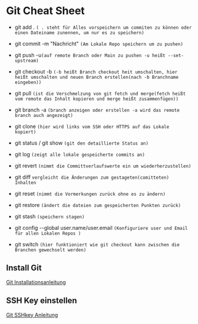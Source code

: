 # Git Cheat Sheet

- git add . ``( . steht für Alles vorspeichern um commiten zu können oder einen Dateiname zunennen, um nur es zu speichern)``

- git commit -m "Nachricht" ``(Am Lokale Repo speichern um zu pushen) ``

- git push -u`` (auf remote Branch oder Main zu pushen -u heißt --set-upstream) `` 

- git checkout -b ``(-b heißt Branch checkout heit umschalten, hier heißt umschalten und neuen Branch erstellen(nach -b Branchname eingeben))``

- git pull ``(ist die Verschmelzung von git fetch und merge(fetch heißt vom remote das Inhalt kopieren und merge heißt zusammenfügen))``

- git branch -a ``(branch anzeigen oder erstellen -a wird das remote branch auch angezeigt)``

- git clone ``(hier wird links vom SSH oder HTTPS auf das Lokale kopiert)``

- git status / git show ``(git den detaillierte Status an)``

- git log ``(zeigt alle lokale gespeicherte commits an)``

- git revert ``(nimmt die Committverlaufswerte ein um wiederherzustellen) ``

- git diff ``vergleicht die Änderungen zum gestageten(comitteten) Inhalten ``

- git reset ``(nimmt die Vormerkungen zurück ohne es zu ändern)``

- git restore ``(ändert die dateien zum gespeicherten Punkten zurück)``

- git stash  ``(speichern stagen)``

- git config --global user.name/user.email ``(Konfiguriere user und Email für allen Lokalen Repos )``

- git switch ``(hier funktioniert wie git checkout kann zwischen die Branchen gewechselt werden)``





## Install Git
[Git Installationsanleitung](https://github.com/git-guides/install-git)
## SSH Key einstellen
[Git SSHkey Anleitung](https://docs.github.com/en/authentication/connecting-to-github-with-ssh)